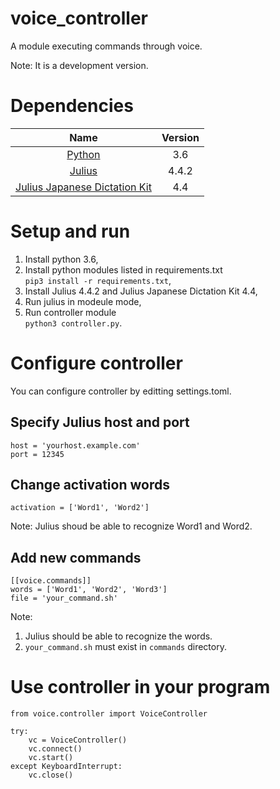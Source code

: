 # voice_controller

A module executing commands through voice.

Note: It is a development version.

# Dependencies

| Name   | Version    |
|:-----:|:-----------:|
| [Python](https://www.python.org/) | 3.6 |
| [Julius](https://github.com/julius-speech/julius) | 4.4.2      |
| [Julius Japanese Dictation Kit](https://github.com/julius-speech/dictation-kit) | 4.4 |

# Setup and run

1. Install python 3.6,
2. Install python modules listed in requirements.txt <br>```pip3 install -r requirements.txt```,
3. Install Julius 4.4.2 and Julius Japanese Dictation Kit 4.4,
4. Run julius in modeule mode,
5. Run controller module<br>```python3 controller.py```.

# Configure controller

You can configure controller by editting settings.toml.

## Specify Julius host and port

```
host = 'yourhost.example.com'
port = 12345
```

## Change activation words

```
activation = ['Word1', 'Word2']
```

Note: Julius shoud be able to recognize Word1 and Word2.

## Add new commands

```
[[voice.commands]]
words = ['Word1', 'Word2', 'Word3']
file = 'your_command.sh'
```

Note: 

1. Julius should be able to recognize the words.
2. ```your_command.sh``` must exist in ```commands``` directory.

# Use controller in your program

```
from voice.controller import VoiceController

try:
    vc = VoiceController()
    vc.connect()
    vc.start()
except KeyboardInterrupt:
    vc.close()
```
